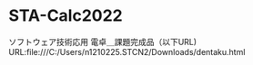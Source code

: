 # STA-Calc2022
ソフトウェア技術応用
電卓＿課題完成品（以下URL)
URL:file:///C:/Users/n1210225.STCN2/Downloads/dentaku.html


